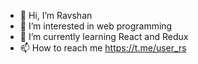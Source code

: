 - 👋 Hi, I’m Ravshan
- 👀 I’m interested in web programming
- 🌱 I’m currently learning React and Redux
- 📫 How to reach me https://t.me/user_rs
